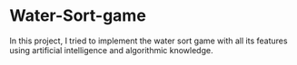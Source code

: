 # Water-Sort-game
In this project, I tried to implement the water sort game with all its features using artificial intelligence and algorithmic knowledge.
